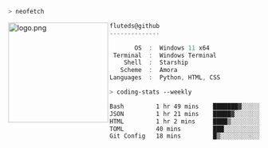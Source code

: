 ```zsh
> neofetch
```

<!--img align="left" src="https://github.com/fluteds.png" alt="logo.png" width="200"/>-->
<img align="left" src="https://external-content.duckduckgo.com/iu/?u=https%3A%2F%2F78.media.tumblr.com%2F975fca5f82161b190efdcaa05ffbd4ec%2Ftumblr_p6q6m9TJF01x3p3jmo1_500.png&f=1&nofb=1" alt="logo.png" width="200"/>

```csharp
fluteds@github
--------------

       OS  :  Windows 11 x64
 Terminal  :  Windows Terminal
    Shell  :  Starship
   Scheme  :  Amora
Languages  :  Python, HTML, CSS
```

```zsh
> coding-stats --weekly
```

<!--START_SECTION:waka-->

```txt
Bash         1 hr 49 mins    ███████▓░░░░░░░░░░░░░░░░░   30.85 %
JSON         1 hr 21 mins    █████▓░░░░░░░░░░░░░░░░░░░   23.06 %
HTML         1 hr 2 mins     ████▒░░░░░░░░░░░░░░░░░░░░   17.70 %
TOML         40 mins         ███░░░░░░░░░░░░░░░░░░░░░░   11.34 %
Git Config   18 mins         █▒░░░░░░░░░░░░░░░░░░░░░░░   05.28 %
```

<!--END_SECTION:waka-->
